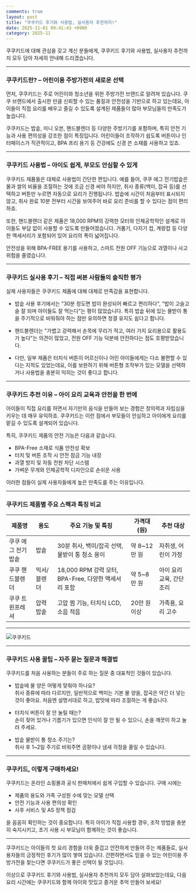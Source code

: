 ```yaml
---
comments: true
layout: post
title: "쿠쿠키드 후기와 사용법, 실사용자 추천까지!"
date: 2025-11-01 09:41:43 +0900
category: 2025-11
---
```


쿠쿠키드에 대해 관심을 갖고 계신 분들에게, 쿠쿠키드 후기와 사용법, 실사용자 추천까지 모두 담아 자세히 안내해 드리겠습니다.  

---

### 쿠쿠키드란? – 어린이용 주방가전의 새로운 선택

먼저, 쿠쿠키드는 주로 어린이와 청소년을 위한 주방가전 브랜드로 알려져 있습니다. 쿠쿠 브랜드에서 출시한 만큼 신뢰할 수 있는 품질과 안전성을 기반으로 하고 있는데요, 아이들이 직접 요리를 배우고 즐길 수 있도록 설계된 제품들이 많아 부모님들의 만족도가 높습니다.  

쿠쿠키드는 밥솥, 미니 오븐, 핸드블렌더 등 다양한 주방기기를 포함하며, 특히 안전 기능과 사용 편의성을 강조한 점이 특징입니다. 어린이들이 조작하기 쉽도록 버튼이나 인터페이스가 직관적이고, BPA 프리 용기 등 건강에도 신경 쓴 소재를 사용하고 있죠.  

---

### 쿠쿠키드 사용법 – 아이도 쉽게, 부모도 안심할 수 있게  

쿠쿠키드 제품들은 대체로 사용법이 간단한 편입니다. 예를 들어, 쿠쿠 에그 전기밥솥은 물과 쌀의 비율을 조절하는 것에 조금 신경 써야 하지만, 취사 종류(백미, 잡곡 등)를 선택하고 버튼만 누르면 자동으로 요리가 진행됩니다. 밥솥에 시간이 처음부터 표시되지 않고, 취사 완료 10분 전부터 시간을 보여주어 바로 요리 준비를 할 수 있다는 점이 편리하죠.  

또한, 핸드블렌더 같은 제품은 18,000 RPM의 강력한 모터와 인체공학적인 설계로 아이들도 부담 없이 사용할 수 있도록 만들어졌습니다. 거품기, 다지기 컵, 계량컵 등 다양한 액세서리가 포함되어 있어 요리의 폭이 넓어집니다.  

안전성을 위해 BPA-FREE 용기를 사용하고, 스마트 전원 OFF 기능으로 과열이나 사고 위험을 줄였습니다.  

---

### 쿠쿠키드 실사용 후기 – 직접 써본 사람들의 솔직한 평가  

실제 사용자들은 쿠쿠키드 제품에 대해 대체로 만족감을 표현합니다.  

- 밥솥 사용 후기에서는 "30분 정도면 밥이 완성되어 빠르고 편리하다", "밥이 고슬고슬 잘 되며 아이들도 잘 먹는다"는 평이 많았습니다. 특히 밥솥 뒤에 있는 물받이 통을 주기적으로 비워줘야 하는 점만 유의하면 청결 유지도 쉽다고 합니다.  

- 핸드블렌더는 "가볍고 강력해서 손목에 무리가 적고, 여러 가지 요리용으로 활용도가 높다"는 의견이 많았고, 전원 OFF 기능 덕분에 안전하다는 점도 호평받았습니다.  

- 다만, 일부 제품은 터치식 버튼이 어르신이나 어린 아이들에게는 다소 불편할 수 있다는 지적도 있었는데요, 이를 보완하기 위해 버튼형 조작부가 있는 모델을 선택하거나 사용법을 충분히 익히는 것이 좋다고 합니다.  

---

### 쿠쿠키드 추천 이유 – 아이 요리 교육과 안전을 한 번에  

아이들이 직접 요리를 하면서 자기만의 음식을 만들어 보는 경험은 창의력과 자립심을 키우는 데 매우 유익하죠. 쿠쿠키드는 이런 점에서 부모들이 안심하고 아이에게 요리를 맡길 수 있도록 설계되어 있습니다.  

특히, 쿠쿠키드 제품의 안전 기능은 다음과 같습니다.  

- BPA-Free 소재로 식품 안전성 확보  
- 터치 및 버튼 조작 시 안전 잠금 기능 내장  
- 과열 방지 및 자동 전원 차단 시스템  
- 가벼운 무게와 인체공학적 디자인으로 손쉬운 사용  

이러한 점들이 실제 사용자들에게 높은 만족도를 주는 이유입니다.  

---

### 쿠쿠키드 제품별 주요 스펙과 특징 비교  

| 제품명       | 용도           | 주요 기능 및 특징                                      | 가격대 (원)       | 추천 대상                 |
|--------------|----------------|-----------------------------------------------------|------------------|--------------------------|
| 쿠쿠 에그 전기밥솥 | 밥솥           | 30분 취사, 백미/잡곡 선택, 물받이 통 청소 용이         | 약 8~12만 원     | 자취생, 어린이 가정        |
| 쿠쿠 핸드블렌더  | 믹서/블렌더    | 18,000 RPM 강력 모터, BPA-Free, 다양한 액세서리 포함 | 약 5~8만 원      | 아이 요리 교육, 간단 조리  |
| 쿠쿠 트윈프레셔  | 압력밥솥       | 고압 찜 기능, 터치식 LCD, 소음 적음                    | 20만 원 이상     | 가족용, 요리 고수          |

---

![쿠쿠키드](https://shop-phinf.pstatic.net/20251022_219/17611004154945whYf_JPEG/7070135333902921_756976880.jpeg)

---

### 쿠쿠키드 사용 꿀팁 – 자주 묻는 질문과 해결법  

쿠쿠키드를 처음 사용하는 분들이 주로 하는 질문 중 대표적인 것들이 있습니다.  

- 밥솥에 물 양은 어떻게 맞춰야 하나요?  
  취사 종류에 따라 다르지만, 일반적으로 백미는 기본 물 양을, 잡곡은 약간 더 넣는 것이 좋아요. 처음엔 설명서대로 하고, 밥맛에 따라 조절하는 게 좋습니다.  

- 터치식 버튼이 잘 안 눌릴 때는?  
  손이 젖어 있거나 기름기가 있으면 인식이 잘 안 될 수 있으니, 손을 깨끗이 하고 눌러 주세요.  

- 밥솥 물받이 통 청소 주기는?  
  취사 후 1~2일 주기로 비워주면 곰팡이나 냄새 걱정을 줄일 수 있습니다.  

---

### 쿠쿠키드, 이렇게 구매하세요!  

쿠쿠키드는 온라인 쇼핑몰과 공식 판매처에서 쉽게 구입할 수 있습니다. 구매 시에는  

- 제품의 용도와 가족 구성원 수에 맞는 모델 선택  
- 안전 기능과 사용 편의성 확인  
- 사후 서비스 및 AS 정책 점검  

을 꼼꼼히 확인하는 것이 중요합니다. 특히 아이가 직접 사용할 경우, 조작 방법을 충분히 숙지시키고, 초기 사용 시 부모님이 함께하는 것이 좋습니다.  

---

쿠쿠키드는 아이들의 첫 요리 경험을 더욱 즐겁고 안전하게 만들어 주는 제품들로, 실사용자들의 긍정적인 후기가 많이 쌓여 있습니다. 간편하면서도 믿을 수 있는 어린이용 주방가전을 찾는다면 쿠쿠키드가 좋은 선택이 될 것입니다.  

이상으로 쿠쿠키드 후기와 사용법, 실사용자 추천까지 모두 담아 살펴보았는데요, 다음 요리 시간에는 쿠쿠키드와 함께 아이와 맛있고 즐거운 추억 만들어 보세요!  

<br><br>